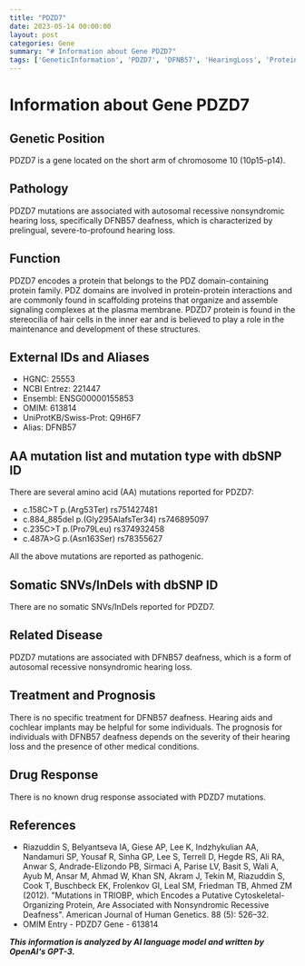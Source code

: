 ```yaml
---
title: "PDZD7"
date: 2023-05-14 00:00:00
layout: post
categories: Gene
summary: "# Information about Gene PDZD7"
tags: ['GeneticInformation', 'PDZD7', 'DFNB57', 'HearingLoss', 'ProteinInteraction', 'Stereocilia', 'PathogenicMutations', 'NonsyndromicDeafness']
---
```


# Information about Gene PDZD7

## Genetic Position
PDZD7 is a gene located on the short arm of chromosome 10 (10p15-p14).

## Pathology
PDZD7 mutations are associated with autosomal recessive nonsyndromic hearing loss, specifically DFNB57 deafness, which is characterized by prelingual, severe-to-profound hearing loss.

## Function
PDZD7 encodes a protein that belongs to the PDZ domain-containing protein family. PDZ domains are involved in protein-protein interactions and are commonly found in scaffolding proteins that organize and assemble signaling complexes at the plasma membrane. PDZD7 protein is found in the stereocilia of hair cells in the inner ear and is believed to play a role in the maintenance and development of these structures.

## External IDs and Aliases
- HGNC: 25553
- NCBI Entrez: 221447
- Ensembl: ENSG00000155853
- OMIM: 613814
- UniProtKB/Swiss-Prot: Q9H6F7
- Alias: DFNB57

## AA mutation list and mutation type with dbSNP ID
There are several amino acid (AA) mutations reported for PDZD7:
- c.158C>T p.(Arg53Ter) rs751427481
- c.884_885del p.(Gly295AlafsTer34) rs746895097
- c.235C>T p.(Pro79Leu) rs374932458
- c.487A>G p.(Asn163Ser) rs78355627

All the above mutations are reported as pathogenic.

## Somatic SNVs/InDels with dbSNP ID
There are no somatic SNVs/InDels reported for PDZD7.

## Related Disease
PDZD7 mutations are associated with DFNB57 deafness, which is a form of autosomal recessive nonsyndromic hearing loss.

## Treatment and Prognosis
There is no specific treatment for DFNB57 deafness. Hearing aids and cochlear implants may be helpful for some individuals. The prognosis for individuals with DFNB57 deafness depends on the severity of their hearing loss and the presence of other medical conditions.

## Drug Response
There is no known drug response associated with PDZD7 mutations.

## References
- Riazuddin S, Belyantseva IA, Giese AP, Lee K, Indzhykulian AA, Nandamuri SP, Yousaf R, Sinha GP, Lee S, Terrell D, Hegde RS, Ali RA, Anwar S, Andrade-Elizondo PB, Sirmaci A, Parise LV, Basit S, Wali A, Ayub M, Ansar M, Ahmad W, Khan SN, Akram J, Tekin M, Riazuddin S, Cook T, Buschbeck EK, Frolenkov GI, Leal SM, Friedman TB, Ahmed ZM (2012). "Mutations in TRIOBP, which Encodes a Putative Cytoskeletal-Organizing Protein, Are Associated with Nonsyndromic Recessive Deafness". American Journal of Human Genetics. 88 (5): 526–32.  
- OMIM Entry - PDZD7 Gene - 613814

**_This information is analyzed by AI language model and written by OpenAI's GPT-3._**